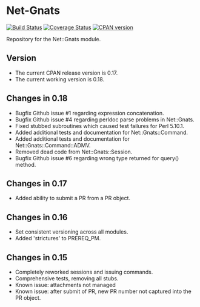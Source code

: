Net-Gnats
=========
[![Build Status](https://travis-ci.org/rpcme/Net-Gnats.svg?branch=master)](https://travis-ci.org/rpcme/Net-Gnats)
[![Coverage Status](https://coveralls.io/repos/rpcme/Net-Gnats/badge.svg)](https://coveralls.io/r/rpcme/Net-Gnats)
[![CPAN version](https://badge.fury.io/pl/Net-Gnats.svg)](http://badge.fury.io/pl/Net-Gnats)

Repository for the Net::Gnats module.

Version
-------

- The current CPAN release version is 0.17.
- The current working version is 0.18.

Changes in 0.18
---------------
- Bugfix Github issue #1 regarding expression concatenation.
- Bugfix Github issue #4 regarding perldoc parse problems in Net::Gnats.
- Fixed stubbed subroutines which caused test failures for Perl 5.10.1.
- Added additional tests and documentation for Net::Gnats::Command.
- Added additional tests and documentation for Net::Gnats::Command::ADMV.
- Removed dead code from Net::Gnats::Session.
- Bugfix Github issue #6 regarding wrong type returned for query() method.

Changes in 0.17
---------------
- Added ability to submit a PR from a PR object.

Changes in 0.16
---------------
- Set consistent versioning across all modules.
- Added 'strictures' to PREREQ_PM.

Changes in 0.15
---------------
- Completely reworked sessions and issuing commands.
- Comprehensive tests, removing all stubs.
- Known issue: attachments not managed
- Known issue: after submit of PR, new PR number not captured into the PR object.
